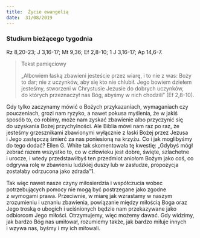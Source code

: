 ```yaml
---
title:  Życie ewangelią
date:  31/08/2019
---
```


### Studium bieżącego tygodnia
Rz 8,20-23; J 3,16-17; Mt 9,36; Ef 2,8-10; 1 J 3,16-17; Ap 14,6-7.

> <p>Tekst pamięciowy</p>
> „Albowiem łaską zbawieni jesteście przez wiarę, i to nie z was: Boży to dar; nie z uczynków, aby się kto nie chlubił. Jego bowiem dziełem jesteśmy, stworzeni w Chrystusie Jezusie do dobrych uczynków, do których przeznaczył nas Bóg, abyśmy w nich chodzili” (Ef 2,8-10).

Gdy tylko zaczynamy mówić o Bożych przykazaniach, wymaganiach czy pouczeniach, grozi nam ryzyko, a nawet pokusa myślenia, że w jakiś sposób to, co robimy, może nam zyskać zbawienie albo przyczynić się do uzyskania Bożej przychylności. Ale Biblia mówi nam raz po raz, że jesteśmy grzesznikami zbawionymi wyłącznie z łaski Bożej przez Jezusa i Jego zastępczą śmierć za nas poniesioną na krzyżu. Co i jak moglibyśmy do tego dodać? Ellen G. White tak skomentowała tę kwestię: „Gdybyś mógł zebrać razem wszystko to, co w człowieku jest dobre, święte, szlachetne i urocze, i wtedy przedstawiłbyś ten przedmiot aniołom Bożym jako coś, co odgrywa rolę w zba­wieniu ludzkiej duszy lub w zasłudze, propozycja zostałaby odrzucona jako zdrada”1.

Tak więc nawet nasze czyny miłosierdzia i współczucia wobec potrzebujących pomocy nie mogą być postrzegane jako zgodne z wymogami prawa. Przeciwnie, w miarę jak wzrastamy w naszym zrozumieniu i uznaniu zbawienia, powiązanie między miłością Boga oraz Jego troską o ubogich i uciśnionych będzie nam przekazywane jako odbiorcom Jego miłości. Otrzymujemy, więc możemy dawać. Gdy widzimy, jak bardzo Bóg nas umiłował, rozumiemy także, jak bardzo miłuje innych i wzywa nas, byśmy i my ich miłowali.